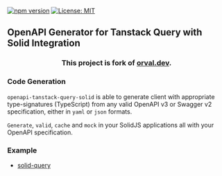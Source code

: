 [![npm version](https://badge.fury.io/js/orval.svg)](https://badge.fury.io/js/openapi-tanstack-query-solid)
[![License: MIT](https://img.shields.io/badge/License-MIT-yellow.svg)](https://opensource.org/licenses/MIT)

## OpenAPI Generator for Tanstack Query with Solid Integration

<h3 align="center">
  This project is fork of <a href="https://orval.dev" target="_blank">orval.dev</a>.
</h3>

### Code Generation

`openapi-tanstack-query-solid` is able to generate client with appropriate type-signatures (TypeScript) from any valid OpenAPI v3 or Swagger v2 specification, either in `yaml` or `json` formats.

`Generate`, `valid`, `cache` and `mock` in your SolidJS applications all with your OpenAPI specification.

### Example

- [solid-query](https://github.com/anymaniax/orval/tree/master/samples/react-app)
